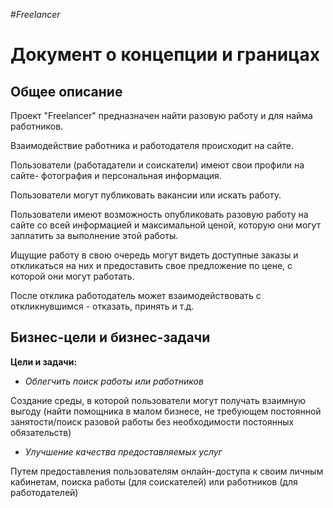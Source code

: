 #_Freelancer_

# Документ о концепции и границах

## Общее описание

Проект "Freelancer" предназначен найти разовую работу и для найма работников. 

Взаимодействие работника и работодателя происходит на сайте. 

Пользователи (работадатели и соискатели) имеют свои профили на сайте- фотография и персональная информация.

Пользователи могут публиковать вакансии или искать работу.

Пользователи имеют возможность опубликовать разовую работу на сайте со всей информацией и максимальной ценой, которую они могут заплатить за выполнение этой работы.

Ищущие работу в свою очередь могут видеть доступные заказы и откликаться на них и предоставить свое предложение по цене, с которой они могут работать. 

После отклика работодатель может взаимодействовать с откликнувшимся - отказать, принять и т.д.

## Бизнес-цели и бизнес-задачи

**Цели и задачи:**

- *Облегчить поиск работы или работников*

Создание среды, в которой пользователи могут получать взаимную выгоду (найти помощника в малом бизнесе, не требующем постоянной занятости/поиск разовой работы без необходимости постоянных обязательств)

- *Улучшение качества предоставляемых услуг*

Путем предоставления пользователям онлайн-доступа к своим личным кабинетам, поиска работы (для соискателей) или работников (для работодателей)